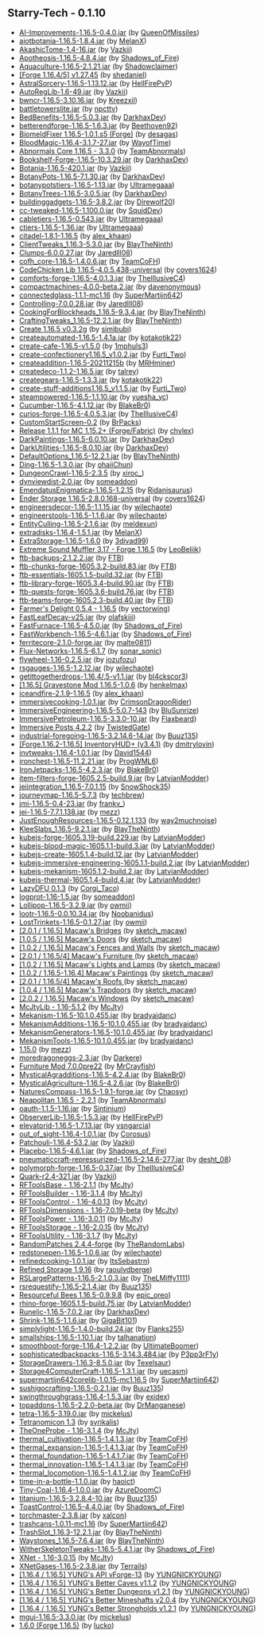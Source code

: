 ## Starry-Tech - 0.1.10
- [AI-Improvements-1.16.5-0.4.0.jar](https://www.curseforge.com/minecraft/mc-mods/ai-improvements/files/3533942) (by [QueenOfMissiles](https://www.curseforge.com/members/queenofmissiles/projects))
- [aiotbotania-1.16.5-1.8.4.jar](https://www.curseforge.com/minecraft/mc-mods/aiot-botania/files/3507609) (by [MelanX](https://www.curseforge.com/members/melanx/projects))
- [AkashicTome-1.4-16.jar](https://www.curseforge.com/minecraft/mc-mods/akashic-tome/files/3190372) (by [Vazkii](https://www.curseforge.com/members/vazkii/projects))
- [Apotheosis-1.16.5-4.8.4.jar](https://www.curseforge.com/minecraft/mc-mods/apotheosis/files/3567270) (by [Shadows_of_Fire](https://www.curseforge.com/members/shadows_of_fire/projects))
- [Aquaculture-1.16.5-2.1.21.jar](https://www.curseforge.com/minecraft/mc-mods/aquaculture/files/3454318) (by [Shadowclaimer](https://www.curseforge.com/members/shadowclaimer/projects))
- [[Forge 1.16.4/5] v1.27.45](https://www.curseforge.com/minecraft/mc-mods/architectury-forge/files/3582026) (by [shedaniel](https://www.curseforge.com/members/shedaniel/projects))
- [AstralSorcery-1.16.5-1.13.12.jar](https://www.curseforge.com/minecraft/mc-mods/astral-sorcery/files/3333980) (by [HellFirePvP](https://www.curseforge.com/members/hellfirepvp/projects))
- [AutoRegLib-1.6-49.jar](https://www.curseforge.com/minecraft/mc-mods/autoreglib/files/3326041) (by [Vazkii](https://www.curseforge.com/members/vazkii/projects))
- [bwncr-1.16.5-3.10.16.jar](https://www.curseforge.com/minecraft/mc-mods/bad-wither-no-cookie-reloaded/files/3430455) (by [Kreezxil](https://www.curseforge.com/members/kreezxil/projects))
- [battletowerslite.jar](https://www.curseforge.com/minecraft/mc-mods/battle-towers-lite/files/3368058) (by [npcttv](https://www.curseforge.com/members/npcttv/projects))
- [BedBenefits-1.16.5-5.0.3.jar](https://www.curseforge.com/minecraft/mc-mods/bed-benefits/files/3183601) (by [DarkhaxDev](https://www.curseforge.com/members/darkhaxdev/projects))
- [betterendforge-1.16.5-1.6.3.jar](https://www.curseforge.com/minecraft/mc-mods/betterend-forge-port/files/3467948) (by [Beethoven92](https://www.curseforge.com/members/beethoven92/projects))
- [ BiomeIdFixer 1.16.5-1.0.1.s5 (Forge)](https://www.curseforge.com/minecraft/mc-mods/biome-id-fixer/files/3446595) (by [desagas](https://www.curseforge.com/members/desagas/projects))
- [BloodMagic-1.16.4-3.1.7-27.jar](https://www.curseforge.com/minecraft/mc-mods/blood-magic/files/3568763) (by [WayofTime](https://www.curseforge.com/members/wayoftime/projects))
- [Abnormals Core 1.16.5 - 3.3.0](https://www.curseforge.com/minecraft/mc-mods/blueprint/files/3457851) (by [TeamAbnormals](https://www.curseforge.com/members/teamabnormals/projects))
- [Bookshelf-Forge-1.16.5-10.3.29.jar](https://www.curseforge.com/minecraft/mc-mods/bookshelf/files/3474499) (by [DarkhaxDev](https://www.curseforge.com/members/darkhaxdev/projects))
- [Botania-1.16.5-420.1.jar](https://www.curseforge.com/minecraft/mc-mods/botania/files/3551083) (by [Vazkii](https://www.curseforge.com/members/vazkii/projects))
- [BotanyPots-1.16.5-7.1.30.jar](https://www.curseforge.com/minecraft/mc-mods/botany-pots/files/3535246) (by [DarkhaxDev](https://www.curseforge.com/members/darkhaxdev/projects))
- [botanypotstiers-1.16.5-1.13.jar](https://www.curseforge.com/minecraft/mc-mods/botany-pots-tiers/files/3498847) (by [Ultramegaaa](https://www.curseforge.com/members/ultramegaaa/projects))
- [BotanyTrees-1.16.5-3.0.5.jar](https://www.curseforge.com/minecraft/mc-mods/botany-trees/files/3286318) (by [DarkhaxDev](https://www.curseforge.com/members/darkhaxdev/projects))
- [buildinggadgets-1.16.5-3.8.2.jar](https://www.curseforge.com/minecraft/mc-mods/building-gadgets/files/3498508) (by [Direwolf20](https://www.curseforge.com/members/direwolf20/projects))
- [cc-tweaked-1.16.5-1.100.0.jar](https://www.curseforge.com/minecraft/mc-mods/cc-tweaked/files/3579697) (by [SquidDev](https://www.curseforge.com/members/squiddev/projects))
- [cabletiers-1.16.5-0.543.jar](https://www.curseforge.com/minecraft/mc-mods/cable-tiers/files/3559399) (by [Ultramegaaa](https://www.curseforge.com/members/ultramegaaa/projects))
- [ctiers-1.16.5-1.36.jar](https://www.curseforge.com/minecraft/mc-mods/centrifuge-tiers/files/3461986) (by [Ultramegaaa](https://www.curseforge.com/members/ultramegaaa/projects))
- [citadel-1.8.1-1.16.5](https://www.curseforge.com/minecraft/mc-mods/citadel/files/3441028) (by [alex_khaan](https://www.curseforge.com/members/alex_khaan/projects))
- [ClientTweaks_1.16.3-5.3.0.jar](https://www.curseforge.com/minecraft/mc-mods/client-tweaks/files/3222131) (by [BlayTheNinth](https://www.curseforge.com/members/blaytheninth/projects))
- [Clumps-6.0.0.27.jar](https://www.curseforge.com/minecraft/mc-mods/clumps/files/3481298) (by [Jaredlll08](https://www.curseforge.com/members/jaredlll08/projects))
- [cofh_core-1.16.5-1.4.0.6.jar](https://www.curseforge.com/minecraft/mc-mods/cofh-core/files/3556973) (by [TeamCoFH](https://www.curseforge.com/members/teamcofh/projects))
- [CodeChicken Lib 1.16.5-4.0.5.438-universal](https://www.curseforge.com/minecraft/mc-mods/codechicken-lib-1-8/files/3553742) (by [covers1624](https://www.curseforge.com/members/covers1624/projects))
- [comforts-forge-1.16.5-4.0.1.3.jar](https://www.curseforge.com/minecraft/mc-mods/comforts/files/3438373) (by [TheIllusiveC4](https://www.curseforge.com/members/theillusivec4/projects))
- [compactmachines-4.0.0-beta.2.jar](https://www.curseforge.com/minecraft/mc-mods/compact-machines/files/3229196) (by [davenonymous](https://www.curseforge.com/members/davenonymous/projects))
- [connectedglass-1.1.1-mc1.16](https://www.curseforge.com/minecraft/mc-mods/connected-glass/files/3514561) (by [SuperMartijn642](https://www.curseforge.com/members/supermartijn642/projects))
- [Controlling-7.0.0.28.jar](https://www.curseforge.com/minecraft/mc-mods/controlling/files/3531453) (by [Jaredlll08](https://www.curseforge.com/members/jaredlll08/projects))
- [CookingForBlockheads_1.16.5-9.3.4.jar](https://www.curseforge.com/minecraft/mc-mods/cooking-for-blockheads/files/3445172) (by [BlayTheNinth](https://www.curseforge.com/members/blaytheninth/projects))
- [CraftingTweaks_1.16.5-12.2.1.jar](https://www.curseforge.com/minecraft/mc-mods/crafting-tweaks/files/3330406) (by [BlayTheNinth](https://www.curseforge.com/members/blaytheninth/projects))
- [Create 1.16.5 v0.3.2g](https://www.curseforge.com/minecraft/mc-mods/create/files/3536025) (by [simibubi](https://www.curseforge.com/members/simibubi/projects))
- [createautomated-1.16.5-1.4.1a.jar](https://www.curseforge.com/minecraft/mc-mods/create-automated/files/3546214) (by [kotakotik22](https://www.curseforge.com/members/kotakotik22/projects))
- [create-cafe-1.16.5-v1.5.0](https://www.curseforge.com/minecraft/mc-mods/create-cafe/files/3530932) (by [1mphuls3](https://www.curseforge.com/members/1mphuls3/projects))
- [create-confectionery1.16.5_v1.0.2.jar](https://www.curseforge.com/minecraft/mc-mods/create-confectionery/files/3487757) (by [Furti_Two](https://www.curseforge.com/members/furti_two/projects))
- [createaddition-1.16.5-20211215b](https://www.curseforge.com/minecraft/mc-mods/createaddition/files/3567777) (by [MRHminer](https://www.curseforge.com/members/mrhminer/projects))
- [createdeco-1.1.2-1.16.5.jar](https://www.curseforge.com/minecraft/mc-mods/create-deco/files/3503936) (by [talrey](https://www.curseforge.com/members/talrey/projects))
- [creategears-1.16.5-1.3.3.jar](https://www.curseforge.com/minecraft/mc-mods/create-gears/files/3546202) (by [kotakotik22](https://www.curseforge.com/members/kotakotik22/projects))
- [create-stuff-additions1.16.5_v1.1.5.jar](https://www.curseforge.com/minecraft/mc-mods/create-stuff-additions/files/3494705) (by [Furti_Two](https://www.curseforge.com/members/furti_two/projects))
- [steampowered-1.16.5-1.1.10.jar](https://www.curseforge.com/minecraft/mc-mods/steam-powered-create/files/3566200) (by [yuesha_yc](https://www.curseforge.com/members/yuesha_yc/projects))
- [Cucumber-1.16.5-4.1.12.jar](https://www.curseforge.com/minecraft/mc-mods/cucumber/files/3507886) (by [BlakeBr0](https://www.curseforge.com/members/blakebr0/projects))
- [curios-forge-1.16.5-4.0.5.3.jar](https://www.curseforge.com/minecraft/mc-mods/curios/files/3456953) (by [TheIllusiveC4](https://www.curseforge.com/members/theillusivec4/projects))
- [CustomStartScreen-0.2](https://www.curseforge.com/minecraft/mc-mods/custom-start-screen/files/3282874) (by [BrPacks](https://www.curseforge.com/members/brpacks/projects))
- [Release 1.1.1 for MC 1.15.2+ (Forge/Fabric)](https://www.curseforge.com/minecraft/mc-mods/custom-window-title/files/3546287) (by [chylex](https://www.curseforge.com/members/chylex/projects))
- [DarkPaintings-1.16.5-6.0.10.jar](https://www.curseforge.com/minecraft/mc-mods/dark-paintings/files/3580047) (by [DarkhaxDev](https://www.curseforge.com/members/darkhaxdev/projects))
- [DarkUtilities-1.16.5-8.0.10.jar](https://www.curseforge.com/minecraft/mc-mods/dark-utilities/files/3283227) (by [DarkhaxDev](https://www.curseforge.com/members/darkhaxdev/projects))
- [DefaultOptions_1.16.5-12.2.1.jar](https://www.curseforge.com/minecraft/mc-mods/default-options/files/3330403) (by [BlayTheNinth](https://www.curseforge.com/members/blaytheninth/projects))
- [Ding-1.16.5-1.3.0.jar](https://www.curseforge.com/minecraft/mc-mods/ding/files/3222705) (by [ohaiiChun](https://www.curseforge.com/members/ohaiichun/projects))
- [DungeonCrawl-1.16.5-2.3.5](https://www.curseforge.com/minecraft/mc-mods/dungeon-crawl/files/3576775) (by [xiroc_](https://www.curseforge.com/members/xiroc_/projects))
- [dynviewdist-2.0.jar](https://www.curseforge.com/minecraft/mc-mods/dynamic-view/files/3358883) (by [someaddon](https://www.curseforge.com/members/someaddon/projects))
- [EmendatusEnigmatica-1.16.5-1.2.15](https://www.curseforge.com/minecraft/mc-mods/emendatus-enigmatica/files/3539648) (by [Ridanisaurus](https://www.curseforge.com/members/ridanisaurus/projects))
- [Ender Storage 1.16.5-2.8.0.168-universal](https://www.curseforge.com/minecraft/mc-mods/ender-storage-1-8/files/3361748) (by [covers1624](https://www.curseforge.com/members/covers1624/projects))
- [engineersdecor-1.16.5-1.1.15.jar](https://www.curseforge.com/minecraft/mc-mods/engineers-decor/files/3525482) (by [wilechaote](https://www.curseforge.com/members/wilechaote/projects))
- [engineerstools-1.16.5-1.1.6.jar](https://www.curseforge.com/minecraft/mc-mods/engineers-tools/files/3518671) (by [wilechaote](https://www.curseforge.com/members/wilechaote/projects))
- [EntityCulling-1.16.5-2.1.6.jar](https://www.curseforge.com/minecraft/mc-mods/entity-culling/files/3328602) (by [meldexun](https://www.curseforge.com/members/meldexun/projects))
- [extradisks-1.16.4-1.5.1.jar](https://www.curseforge.com/minecraft/mc-mods/extra-disks/files/3328131) (by [MelanX](https://www.curseforge.com/members/melanx/projects))
- [ExtraStorage-1.16.5-1.6.0](https://www.curseforge.com/minecraft/mc-mods/extrastorage/files/3567471) (by [3divad99](https://www.curseforge.com/members/3divad99/projects))
- [Extreme Sound Muffler 3.17 - Forge 1.16.5](https://www.curseforge.com/minecraft/mc-mods/extreme-sound-muffler/files/3506112) (by [LeoBeliik](https://www.curseforge.com/members/leobeliik/projects))
- [ftb-backups-2.1.2.2.jar](https://www.curseforge.com/minecraft/mc-mods/ftb-backups-forge/files/3482306) (by [FTB](https://www.curseforge.com/members/ftb/projects))
- [ftb-chunks-forge-1605.3.2-build.83.jar](https://www.curseforge.com/minecraft/mc-mods/ftb-chunks-forge/files/3538223) (by [FTB](https://www.curseforge.com/members/ftb/projects))
- [ftb-essentials-1605.1.5-build.32.jar](https://www.curseforge.com/minecraft/mc-mods/ftb-essentials-forge/files/3510643) (by [FTB](https://www.curseforge.com/members/ftb/projects))
- [ftb-library-forge-1605.3.4-build.90.jar](https://www.curseforge.com/minecraft/mc-mods/ftb-library-forge/files/3553840) (by [FTB](https://www.curseforge.com/members/ftb/projects))
- [ftb-quests-forge-1605.3.6-build.76.jar](https://www.curseforge.com/minecraft/mc-mods/ftb-quests-forge/files/3575814) (by [FTB](https://www.curseforge.com/members/ftb/projects))
- [ftb-teams-forge-1605.2.3-build.40.jar](https://www.curseforge.com/minecraft/mc-mods/ftb-teams-forge/files/3535953) (by [FTB](https://www.curseforge.com/members/ftb/projects))
- [Farmer's Delight 0.5.4 - 1.16.5](https://www.curseforge.com/minecraft/mc-mods/farmers-delight/files/3573686) (by [vectorwing](https://www.curseforge.com/members/vectorwing/projects))
- [FastLeafDecay-v25.jar](https://www.curseforge.com/minecraft/mc-mods/fast-leaf-decay/files/3052146) (by [olafskiii](https://www.curseforge.com/members/olafskiii/projects))
- [FastFurnace-1.16.5-4.5.0.jar](https://www.curseforge.com/minecraft/mc-mods/fastfurnace/files/3531342) (by [Shadows_of_Fire](https://www.curseforge.com/members/shadows_of_fire/projects))
- [FastWorkbench-1.16.5-4.6.1.jar](https://www.curseforge.com/minecraft/mc-mods/fastworkbench/files/3566919) (by [Shadows_of_Fire](https://www.curseforge.com/members/shadows_of_fire/projects))
- [ferritecore-2.1.0-forge.jar](https://www.curseforge.com/minecraft/mc-mods/ferritecore/files/3485636) (by [malte0811](https://www.curseforge.com/members/malte0811/projects))
- [Flux-Networks-1.16.5-6.1.7](https://www.curseforge.com/minecraft/mc-mods/flux-networks/files/3285556) (by [sonar_sonic](https://www.curseforge.com/members/sonar_sonic/projects))
- [flywheel-1.16-0.2.5.jar](https://www.curseforge.com/minecraft/mc-mods/flywheel/files/3535459) (by [jozufozu](https://www.curseforge.com/members/jozufozu/projects))
- [rsgauges-1.16.5-1.2.12.jar](https://www.curseforge.com/minecraft/mc-mods/redstone-gauges-and-switches/files/3518678) (by [wilechaote](https://www.curseforge.com/members/wilechaote/projects))
- [getittogetherdrops-1.16.4/.5-v1.1.jar](https://www.curseforge.com/minecraft/mc-mods/get-it-together-drops/files/3135966) (by [bl4ckscor3](https://www.curseforge.com/members/bl4ckscor3/projects))
- [[1.16.5] Gravestone Mod 1.16.5-1.0.6](https://www.curseforge.com/minecraft/mc-mods/gravestone-mod/files/3289916) (by [henkelmax](https://www.curseforge.com/members/henkelmax/projects))
- [iceandfire-2.1.9-1.16.5](https://www.curseforge.com/minecraft/mc-mods/ice-and-fire-dragons/files/3441117) (by [alex_khaan](https://www.curseforge.com/members/alex_khaan/projects))
- [immersivecooking-1.0.1.jar](https://www.curseforge.com/minecraft/mc-mods/immersive-cooking/files/3395248) (by [CrimsonDragonRider](https://www.curseforge.com/members/crimsondragonrider/projects))
- [ImmersiveEngineering-1.16.5-5.0.7-143](https://www.curseforge.com/minecraft/mc-mods/immersive-engineering/files/3578181) (by [BluSunrize](https://www.curseforge.com/members/blusunrize/projects))
- [ImmersivePetroleum-1.16.5-3.3.0-10.jar](https://www.curseforge.com/minecraft/mc-mods/immersive-petroleum/files/3578698) (by [Flaxbeard](https://www.curseforge.com/members/flaxbeard/projects))
- [Immersive Posts 4.2.2](https://www.curseforge.com/minecraft/mc-mods/immersiveposts/files/3455488) (by [TwistedGate](https://www.curseforge.com/members/twistedgate/projects))
- [industrial-foregoing-1.16.5-3.2.14.6-14.jar](https://www.curseforge.com/minecraft/mc-mods/industrial-foregoing/files/3446262) (by [Buuz135](https://www.curseforge.com/members/buuz135/projects))
- [[Forge.1.16.2-1.16.5] InventoryHUD+ (v3.4.1)](https://www.curseforge.com/minecraft/mc-mods/inventory-hud-forge/files/3505181) (by [dmitrylovin](https://www.curseforge.com/members/dmitrylovin/projects))
- [invtweaks-1.16.4-1.0.1.jar](https://www.curseforge.com/minecraft/mc-mods/inventory-tweaks-renewed/files/3102237) (by [David1544](https://www.curseforge.com/members/david1544/projects))
- [ironchest-1.16.5-11.2.21.jar](https://www.curseforge.com/minecraft/mc-mods/iron-chests/files/3543538) (by [ProgWML6](https://www.curseforge.com/members/progwml6/projects))
- [IronJetpacks-1.16.5-4.2.3.jar](https://www.curseforge.com/minecraft/mc-mods/iron-jetpacks/files/3538298) (by [BlakeBr0](https://www.curseforge.com/members/blakebr0/projects))
- [item-filters-forge-1605.2.5-build.9.jar](https://www.curseforge.com/minecraft/mc-mods/item-filters-forge/files/3376819) (by [LatvianModder](https://www.curseforge.com/members/latvianmodder/projects))
- [jeiintegration_1.16.5-7.0.1.15](https://www.curseforge.com/minecraft/mc-mods/jei-integration/files/3202331) (by [SnowShock35](https://www.curseforge.com/members/snowshock35/projects))
- [journeymap-1.16.5-5.7.3](https://www.curseforge.com/minecraft/mc-mods/journeymap/files/3397059) (by [techbrew](https://www.curseforge.com/members/techbrew/projects))
- [jmi-1.16.5-0.4-23.jar](https://www.curseforge.com/minecraft/mc-mods/journeymap-integration/files/3574015) (by [frankv_](https://www.curseforge.com/members/frankv_/projects))
- [jei-1.16.5-7.7.1.138.jar](https://www.curseforge.com/minecraft/mc-mods/jei/files/3564654) (by [mezz](https://www.curseforge.com/members/mezz/projects))
- [JustEnoughResources-1.16.5-0.12.1.133](https://www.curseforge.com/minecraft/mc-mods/just-enough-resources-jer/files/3545538) (by [way2muchnoise](https://www.curseforge.com/members/way2muchnoise/projects))
- [KleeSlabs_1.16.5-9.2.1.jar](https://www.curseforge.com/minecraft/mc-mods/kleeslabs/files/3222119) (by [BlayTheNinth](https://www.curseforge.com/members/blaytheninth/projects))
- [kubejs-forge-1605.3.19-build.229.jar](https://www.curseforge.com/minecraft/mc-mods/kubejs-forge/files/3552913) (by [LatvianModder](https://www.curseforge.com/members/latvianmodder/projects))
- [kubejs-blood-magic-1605.1.1-build.3.jar](https://www.curseforge.com/minecraft/mc-mods/kubejs-blood-magic/files/3451660) (by [LatvianModder](https://www.curseforge.com/members/latvianmodder/projects))
- [kubejs-create-1605.1.4-build.12.jar](https://www.curseforge.com/minecraft/mc-mods/kubejs-create/files/3584608) (by [LatvianModder](https://www.curseforge.com/members/latvianmodder/projects))
- [kubejs-immersive-engineering-1605.1.1-build.2.jar](https://www.curseforge.com/minecraft/mc-mods/kubejs-immersive-engineering/files/3462644) (by [LatvianModder](https://www.curseforge.com/members/latvianmodder/projects))
- [kubejs-mekanism-1605.1.2-build.2.jar](https://www.curseforge.com/minecraft/mc-mods/kubejs-mekanism/files/3446472) (by [LatvianModder](https://www.curseforge.com/members/latvianmodder/projects))
- [kubejs-thermal-1605.1.4-build.4.jar](https://www.curseforge.com/minecraft/mc-mods/kubejs-thermal/files/3573381) (by [LatvianModder](https://www.curseforge.com/members/latvianmodder/projects))
- [ LazyDFU 0.1.3](https://www.curseforge.com/minecraft/mc-mods/lazy-dfu-forge/files/3249059) (by [Corgi_Taco](https://www.curseforge.com/members/corgi_taco/projects))
- [logprot-1.16-1.5.jar](https://www.curseforge.com/minecraft/mc-mods/login-protection/files/3497459) (by [someaddon](https://www.curseforge.com/members/someaddon/projects))
- [Lollipop-1.16.5-3.2.9.jar](https://www.curseforge.com/minecraft/mc-mods/lollipop/files/3232534) (by [owmii](https://www.curseforge.com/members/owmii/projects))
- [lootr-1.16.5-0.0.10.34.jar](https://www.curseforge.com/minecraft/mc-mods/lootr/files/3582870) (by [Noobanidus](https://www.curseforge.com/members/noobanidus/projects))
- [LostTrinkets-1.16.5-0.1.27.jar](https://www.curseforge.com/minecraft/mc-mods/lost-trinkets/files/3242497) (by [owmii](https://www.curseforge.com/members/owmii/projects))
- [[2.0.1 / 1.16.5] Macaw's Bridges](https://www.curseforge.com/minecraft/mc-mods/macaws-bridges/files/3565142) (by [sketch_macaw](https://www.curseforge.com/members/sketch_macaw/projects))
- [[1.0.5 / 1.16.5] Macaw's Doors](https://www.curseforge.com/minecraft/mc-mods/macaws-doors/files/3565136) (by [sketch_macaw](https://www.curseforge.com/members/sketch_macaw/projects))
- [[1.0.2 / 1.16.5] Macaw's Fences and Walls](https://www.curseforge.com/minecraft/mc-mods/macaws-fences-and-walls/files/3565138) (by [sketch_macaw](https://www.curseforge.com/members/sketch_macaw/projects))
- [[2.0.1 / 1.16.5/4] Macaw's Furniture ](https://www.curseforge.com/minecraft/mc-mods/macaws-furniture/files/3182349) (by [sketch_macaw](https://www.curseforge.com/members/sketch_macaw/projects))
- [[1.0.2 / 1.16.5] Macaw's Lights and Lamps](https://www.curseforge.com/minecraft/mc-mods/macaws-lights-and-lamps/files/3565139) (by [sketch_macaw](https://www.curseforge.com/members/sketch_macaw/projects))
- [[1.0.2 / 1.16.5-1.16.4] Macaw's Paintings](https://www.curseforge.com/minecraft/mc-mods/macaws-paintings/files/3394922) (by [sketch_macaw](https://www.curseforge.com/members/sketch_macaw/projects))
- [[2.0.1 / 1.16.5/4] Macaw's Roofs ](https://www.curseforge.com/minecraft/mc-mods/macaws-roofs/files/3182364) (by [sketch_macaw](https://www.curseforge.com/members/sketch_macaw/projects))
- [[1.0.4 / 1.16.5] Macaw's Trapdoors](https://www.curseforge.com/minecraft/mc-mods/macaws-trapdoors/files/3565140) (by [sketch_macaw](https://www.curseforge.com/members/sketch_macaw/projects))
- [[2.0.2 / 1.16.5] Macaw's Windows](https://www.curseforge.com/minecraft/mc-mods/macaws-windows/files/3565137) (by [sketch_macaw](https://www.curseforge.com/members/sketch_macaw/projects))
- [McJtyLib - 1.16-5.1.2](https://www.curseforge.com/minecraft/mc-mods/mcjtylib/files/3556983) (by [McJty](https://www.curseforge.com/members/mcjty/projects))
- [Mekanism-1.16.5-10.1.0.455.jar](https://www.curseforge.com/minecraft/mc-mods/mekanism/files/3577006) (by [bradyaidanc](https://www.curseforge.com/members/bradyaidanc/projects))
- [MekanismAdditions-1.16.5-10.1.0.455.jar](https://www.curseforge.com/minecraft/mc-mods/mekanism-additions/files/3577010) (by [bradyaidanc](https://www.curseforge.com/members/bradyaidanc/projects))
- [MekanismGenerators-1.16.5-10.1.0.455.jar](https://www.curseforge.com/minecraft/mc-mods/mekanism-generators/files/3577008) (by [bradyaidanc](https://www.curseforge.com/members/bradyaidanc/projects))
- [MekanismTools-1.16.5-10.1.0.455.jar](https://www.curseforge.com/minecraft/mc-mods/mekanism-tools/files/3577009) (by [bradyaidanc](https://www.curseforge.com/members/bradyaidanc/projects))
- [1.15.0](https://www.curseforge.com/minecraft/mc-mods/mod-name-tooltip/files/3038982) (by [mezz](https://www.curseforge.com/members/mezz/projects))
- [moredragoneggs-2.3.jar](https://www.curseforge.com/minecraft/mc-mods/more-dragon-eggs/files/3573064) (by [Darkere](https://www.curseforge.com/members/darkere/projects))
- [Furniture Mod 7.0.0pre22](https://www.curseforge.com/minecraft/mc-mods/mrcrayfish-furniture-mod/files/3346467) (by [MrCrayfish](https://www.curseforge.com/members/mrcrayfish/projects))
- [MysticalAgradditions-1.16.5-4.2.4.jar](https://www.curseforge.com/minecraft/mc-mods/mystical-agradditions/files/3548286) (by [BlakeBr0](https://www.curseforge.com/members/blakebr0/projects))
- [MysticalAgriculture-1.16.5-4.2.6.jar](https://www.curseforge.com/minecraft/mc-mods/mystical-agriculture/files/3562127) (by [BlakeBr0](https://www.curseforge.com/members/blakebr0/projects))
- [NaturesCompass-1.16.5-1.9.1-forge.jar](https://www.curseforge.com/minecraft/mc-mods/natures-compass/files/3382150) (by [Chaosyr](https://www.curseforge.com/members/chaosyr/projects))
- [Neapolitan 1.16.5 - 2.2.1](https://www.curseforge.com/minecraft/mc-mods/neapolitan/files/3567243) (by [TeamAbnormals](https://www.curseforge.com/members/teamabnormals/projects))
- [oauth-1.1.5-1.16.jar](https://www.curseforge.com/minecraft/mc-mods/oauth/files/3556246) (by [Sintinium](https://www.curseforge.com/members/sintinium/projects))
- [ObserverLib-1.16.5-1.5.3.jar](https://www.curseforge.com/minecraft/mc-mods/observerlib/files/3333962) (by [HellFirePvP](https://www.curseforge.com/members/hellfirepvp/projects))
- [elevatorid-1.16.5-1.7.13.jar](https://www.curseforge.com/minecraft/mc-mods/openblocks-elevator/files/3238352) (by [vsngarcia](https://www.curseforge.com/members/vsngarcia/projects))
- [out_of_sight-1.16.4-1.0.1.jar](https://www.curseforge.com/minecraft/mc-mods/out-of-sight/files/3143752) (by [Corosus](https://www.curseforge.com/members/corosus/projects))
- [Patchouli-1.16.4-53.2.jar](https://www.curseforge.com/minecraft/mc-mods/patchouli/files/3459118) (by [Vazkii](https://www.curseforge.com/members/vazkii/projects))
- [Placebo-1.16.5-4.6.1.jar](https://www.curseforge.com/minecraft/mc-mods/placebo/files/3536806) (by [Shadows_of_Fire](https://www.curseforge.com/members/shadows_of_fire/projects))
- [pneumaticcraft-repressurized-1.16.5-2.14.6-277.jar](https://www.curseforge.com/minecraft/mc-mods/pneumaticcraft-repressurized/files/3535824) (by [desht_08](https://www.curseforge.com/members/desht_08/projects))
- [polymorph-forge-1.16.5-0.37.jar](https://www.curseforge.com/minecraft/mc-mods/polymorph/files/3575183) (by [TheIllusiveC4](https://www.curseforge.com/members/theillusivec4/projects))
- [Quark-r2.4-321.jar](https://www.curseforge.com/minecraft/mc-mods/quark/files/3538744) (by [Vazkii](https://www.curseforge.com/members/vazkii/projects))
- [RFToolsBase - 1.16-2.1.1](https://www.curseforge.com/minecraft/mc-mods/rftools-base/files/3556984) (by [McJty](https://www.curseforge.com/members/mcjty/projects))
- [RFToolsBuilder - 1.16-3.1.4](https://www.curseforge.com/minecraft/mc-mods/rftools-builder/files/3556993) (by [McJty](https://www.curseforge.com/members/mcjty/projects))
- [RFToolsControl - 1.16-4.0.13](https://www.curseforge.com/minecraft/mc-mods/rftools-control/files/3556999) (by [McJty](https://www.curseforge.com/members/mcjty/projects))
- [RFToolsDimensions - 1.16-7.0.19-beta](https://www.curseforge.com/minecraft/mc-mods/rftools-dimensions/files/3556986) (by [McJty](https://www.curseforge.com/members/mcjty/projects))
- [RFToolsPower - 1.16-3.0.11](https://www.curseforge.com/minecraft/mc-mods/rftools-power/files/3556991) (by [McJty](https://www.curseforge.com/members/mcjty/projects))
- [RFToolsStorage - 1.16-2.0.15](https://www.curseforge.com/minecraft/mc-mods/rftools-storage/files/3556995) (by [McJty](https://www.curseforge.com/members/mcjty/projects))
- [RFToolsUtility - 1.16-3.1.7](https://www.curseforge.com/minecraft/mc-mods/rftools-utility/files/3582791) (by [McJty](https://www.curseforge.com/members/mcjty/projects))
- [RandomPatches 2.4.4-forge](https://www.curseforge.com/minecraft/mc-mods/randompatches-forge/files/3211323) (by [TheRandomLabs](https://www.curseforge.com/members/therandomlabs/projects))
- [redstonepen-1.16.5-1.0.6.jar](https://www.curseforge.com/minecraft/mc-mods/redstone-pen/files/3348960) (by [wilechaote](https://www.curseforge.com/members/wilechaote/projects))
- [refinedcooking-1.0.1.jar](https://www.curseforge.com/minecraft/mc-mods/refined-cooking/files/3516452) (by [ItsSebastrn](https://www.curseforge.com/members/itssebastrn/projects))
- [Refined Storage 1.9.16](https://www.curseforge.com/minecraft/mc-mods/refined-storage/files/3527504) (by [raoulvdberge](https://www.curseforge.com/members/raoulvdberge/projects))
- [RSLargePatterns-1.16.5-2.1.0.3.jar](https://www.curseforge.com/minecraft/mc-mods/rslargepatterns/files/3263830) (by [TheLMiffy1111](https://www.curseforge.com/members/thelmiffy1111/projects))
- [rsrequestify-1.16.5-2.1.4.jar](https://www.curseforge.com/minecraft/mc-mods/rs-requestify/files/3501351) (by [Buuz135](https://www.curseforge.com/members/buuz135/projects))
- [Resourceful Bees 1.16.5-0.9.9.8](https://www.curseforge.com/minecraft/mc-mods/resourceful-bees/files/3485315) (by [epic_oreo](https://www.curseforge.com/members/epic_oreo/projects))
- [rhino-forge-1605.1.5-build.75.jar](https://www.curseforge.com/minecraft/mc-mods/rhino/files/3525704) (by [LatvianModder](https://www.curseforge.com/members/latvianmodder/projects))
- [Runelic-1.16.5-7.0.2.jar](https://www.curseforge.com/minecraft/mc-mods/runelic/files/3348676) (by [DarkhaxDev](https://www.curseforge.com/members/darkhaxdev/projects))
- [Shrink-1.16.5-1.1.6.jar](https://www.curseforge.com/minecraft/mc-mods/shrink_/files/3526532) (by [GigaBit101](https://www.curseforge.com/members/gigabit101/projects))
- [simplylight-1.16.5-1.4.0-build.24.jar](https://www.curseforge.com/minecraft/mc-mods/simply-light/files/3564151) (by [Flanks255](https://www.curseforge.com/members/flanks255/projects))
- [smallships-1.16.5-1.10.1.jar](https://www.curseforge.com/minecraft/mc-mods/small-ships/files/3425477) (by [talhanation](https://www.curseforge.com/members/talhanation/projects))
- [smoothboot-forge-1.16.4-1.2.2.jar](https://www.curseforge.com/minecraft/mc-mods/smooth-boot-forge/files/3224252) (by [UltimateBoomer](https://www.curseforge.com/members/ultimateboomer/projects))
- [sophisticatedbackpacks-1.16.5-3.14.3.484.jar](https://www.curseforge.com/minecraft/mc-mods/sophisticated-backpacks/files/3580247) (by [P3pp3rF1y](https://www.curseforge.com/members/p3pp3rf1y/projects))
- [StorageDrawers-1.16.3-8.5.0.jar](https://www.curseforge.com/minecraft/mc-mods/storage-drawers/files/3580837) (by [Texelsaur](https://www.curseforge.com/members/texelsaur/projects))
- [Storage4ComputerCraft-1.16.5-1.3.1.jar](https://www.curseforge.com/minecraft/mc-mods/storage-for-computercraft/files/3430150) (by [uecasm](https://www.curseforge.com/members/uecasm/projects))
- [supermartijn642corelib-1.0.15-mc1.16.5](https://www.curseforge.com/minecraft/mc-mods/supermartijn642s-core-lib/files/3543827) (by [SuperMartijn642](https://www.curseforge.com/members/supermartijn642/projects))
- [sushigocrafting-1.16.5-0.2.1.jar](https://www.curseforge.com/minecraft/mc-mods/sushigocrafting/files/3538112) (by [Buuz135](https://www.curseforge.com/members/buuz135/projects))
- [swingthroughgrass-1.16.4-1.5.3.jar](https://www.curseforge.com/minecraft/mc-mods/swingthroughgrass/files/3103028) (by [exidex](https://www.curseforge.com/members/exidex/projects))
- [topaddons-1.16.5-2.2.0-beta.jar](https://www.curseforge.com/minecraft/mc-mods/top-addons/files/3555274) (by [DrManganese](https://www.curseforge.com/members/drmanganese/projects))
- [tetra-1.16.5-3.19.0.jar](https://www.curseforge.com/minecraft/mc-mods/tetra/files/3519471) (by [mickelus](https://www.curseforge.com/members/mickelus/projects))
- [Tetranomicon 1.3](https://www.curseforge.com/minecraft/mc-mods/tetranomicon/files/3349970) (by [syrikalis](https://www.curseforge.com/members/syrikalis/projects))
- [TheOneProbe - 1.16-3.1.4](https://www.curseforge.com/minecraft/mc-mods/the-one-probe/files/3319255) (by [McJty](https://www.curseforge.com/members/mcjty/projects))
- [thermal_cultivation-1.16.5-1.4.1.3.jar](https://www.curseforge.com/minecraft/mc-mods/thermal-cultivation/files/3555668) (by [TeamCoFH](https://www.curseforge.com/members/teamcofh/projects))
- [thermal_expansion-1.16.5-1.4.1.3.jar](https://www.curseforge.com/minecraft/mc-mods/thermal-expansion/files/3556990) (by [TeamCoFH](https://www.curseforge.com/members/teamcofh/projects))
- [thermal_foundation-1.16.5-1.4.1.7.jar](https://www.curseforge.com/minecraft/mc-mods/thermal-foundation/files/3556953) (by [TeamCoFH](https://www.curseforge.com/members/teamcofh/projects))
- [thermal_innovation-1.16.5-1.4.1.3.jar](https://www.curseforge.com/minecraft/mc-mods/thermal-innovation/files/3556270) (by [TeamCoFH](https://www.curseforge.com/members/teamcofh/projects))
- [thermal_locomotion-1.16.5-1.4.1.2.jar](https://www.curseforge.com/minecraft/mc-mods/thermal-locomotion/files/3555670) (by [TeamCoFH](https://www.curseforge.com/members/teamcofh/projects))
- [time-in-a-bottle-1.1.0.jar](https://www.curseforge.com/minecraft/mc-mods/time-in-a-bottle-standalone/files/3255801) (by [haoict](https://www.curseforge.com/members/haoict/projects))
- [Tiny-Coal-1.16.4-1.0.0.jar](https://www.curseforge.com/minecraft/mc-mods/tiny-coal/files/3100603) (by [AzureDoomC](https://www.curseforge.com/members/azuredoomc/projects))
- [titanium-1.16.5-3.2.8.4-10.jar](https://www.curseforge.com/minecraft/mc-mods/titanium/files/3346366) (by [Buuz135](https://www.curseforge.com/members/buuz135/projects))
- [ToastControl-1.16.5-4.4.0.jar](https://www.curseforge.com/minecraft/mc-mods/toast-control/files/3556882) (by [Shadows_of_Fire](https://www.curseforge.com/members/shadows_of_fire/projects))
- [torchmaster-2.3.8.jar](https://www.curseforge.com/minecraft/mc-mods/torchmaster/files/3433163) (by [xalcon](https://www.curseforge.com/members/xalcon/projects))
- [trashcans-1.0.11-mc1.16](https://www.curseforge.com/minecraft/mc-mods/trash-cans/files/3565581) (by [SuperMartijn642](https://www.curseforge.com/members/supermartijn642/projects))
- [TrashSlot_1.16.3-12.2.1.jar](https://www.curseforge.com/minecraft/mc-mods/trashslot/files/3098221) (by [BlayTheNinth](https://www.curseforge.com/members/blaytheninth/projects))
- [Waystones_1.16.5-7.6.4.jar](https://www.curseforge.com/minecraft/mc-mods/waystones/files/3515707) (by [BlayTheNinth](https://www.curseforge.com/members/blaytheninth/projects))
- [WitherSkeletonTweaks-1.16.5-5.4.1.jar](https://www.curseforge.com/minecraft/mc-mods/wither-skeleton-tweaks/files/3537512) (by [Shadows_of_Fire](https://www.curseforge.com/members/shadows_of_fire/projects))
- [XNet - 1.16-3.0.15](https://www.curseforge.com/minecraft/mc-mods/xnet/files/3557001) (by [McJty](https://www.curseforge.com/members/mcjty/projects))
- [XNetGases-1.16.5-2.3.8.jar](https://www.curseforge.com/minecraft/mc-mods/xnet-gases/files/3539519) (by [Terrails](https://www.curseforge.com/members/terrails/projects))
- [[1.16.4 / 1.16.5] YUNG's API vForge-13](https://www.curseforge.com/minecraft/mc-mods/yungs-api/files/3494919) (by [YUNGNICKYOUNG](https://www.curseforge.com/members/yungnickyoung/projects))
- [[1.16.4 / 1.16.5] YUNG's Better Caves v1.1.2](https://www.curseforge.com/minecraft/mc-mods/yungs-better-caves/files/3307879) (by [YUNGNICKYOUNG](https://www.curseforge.com/members/yungnickyoung/projects))
- [[1.16.4 / 1.16.5] YUNG's Better Dungeons v1.2.1](https://www.curseforge.com/minecraft/mc-mods/yungs-better-dungeons/files/3476138) (by [YUNGNICKYOUNG](https://www.curseforge.com/members/yungnickyoung/projects))
- [[1.16.4 / 1.16.5] YUNG's Better Mineshafts v2.0.4](https://www.curseforge.com/minecraft/mc-mods/yungs-better-mineshafts-forge/files/3344719) (by [YUNGNICKYOUNG](https://www.curseforge.com/members/yungnickyoung/projects))
- [[1.16.4 / 1.16.5] YUNG's Better Strongholds v1.2.1](https://www.curseforge.com/minecraft/mc-mods/yungs-better-strongholds/files/3412586) (by [YUNGNICKYOUNG](https://www.curseforge.com/members/yungnickyoung/projects))
- [mgui-1.16.5-3.3.0.jar](https://www.curseforge.com/minecraft/mc-mods/mutil/files/3456505) (by [mickelus](https://www.curseforge.com/members/mickelus/projects))
- [1.6.0 (Forge 1.16.5)](https://www.curseforge.com/minecraft/mc-mods/spark/files/3337641) (by [Iucko](https://www.curseforge.com/members/iucko/projects))
